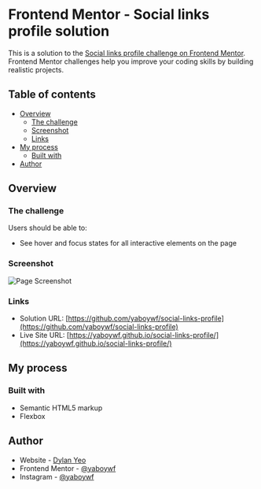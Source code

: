 # Frontend Mentor - Social links profile solution

This is a solution to the [Social links profile challenge on Frontend Mentor](https://www.frontendmentor.io/challenges/social-links-profile-UG32l9m6dQ). Frontend Mentor challenges help you improve your coding skills by building realistic projects. 

## Table of contents

- [Overview](#overview)
  - [The challenge](#the-challenge)
  - [Screenshot](#screenshot)
  - [Links](#links)
- [My process](#my-process)
  - [Built with](#built-with)
- [Author](#author)

## Overview

### The challenge

Users should be able to:

- See hover and focus states for all interactive elements on the page

### Screenshot

![Page Screenshot](image.png)

### Links

- Solution URL: [https://github.com/yaboywf/social-links-profile](https://github.com/yaboywf/social-links-profile)
- Live Site URL: [https://yaboywf.github.io/social-links-profile/](https://yaboywf.github.io/social-links-profile/)

## My process

### Built with

- Semantic HTML5 markup
- Flexbox

## Author

- Website - [Dylan Yeo](https://yaboywf.github.io/portfolio/index.html)
- Frontend Mentor - [@yaboywf](https://www.frontendmentor.io/profile/yaboywf)
- Instagram - [@yaboywf](https://www.instagram.com/yaboywf/)
